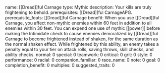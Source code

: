 name: [[Dread]]ful Carnage
type: Mythic
description: Your kills are truly frightening to behold.
prerequisites: [[Dread]]ful CarnageAPG.
prerequisite_feats: [[Dread]]ful Carnage
benefit: When you use [[Dread]]ful Carnage, you affect non-mythic enemies within 60 feet in addition to all enemies within 30 feet. You can expend one use of mythic [[power]] before making the Intimidate check to cause enemies demoralized by [[Dread]]ful Carnage to become frightened instead of shaken, for the same duration as the normal shaken effect. While frightened by this ability, an enemy takes a penalty equal to your tier on attack rolls, saving throws, skill checks, and ability checks.
normal: 0
special: 0
teamwork: 0
critical: 0
grit: 0
style: 0
performance: 0
racial: 0
companion_familiar: 0
race_name: 0
note: 0
goal: 0
completion_benefit: 0
multiples: 0
suggested_traits: 0
